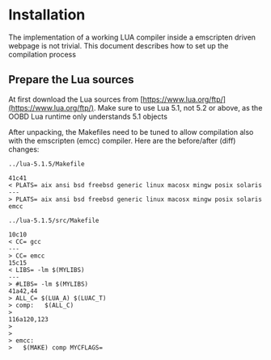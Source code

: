 # Installation

The implementation of a working LUA compiler inside a emscripten driven webpage is not trivial. This document describes how to set up the compilation process


## Prepare the Lua sources

At first download the Lua sources from [https://www.lua.org/ftp/](https://www.lua.org/ftp/). Make sure to use Lua 5.1, not 5.2 or above, as the OOBD Lua runtime only understands 5.1 objects


After unpacking, the Makefiles need to be tuned to allow compilation also with the emscripten (emcc) compiler. Here are the before/after (diff) changes:

`../lua-5.1.5/Makefile`
````
41c41
< PLATS= aix ansi bsd freebsd generic linux macosx mingw posix solaris
---
> PLATS= aix ansi bsd freebsd generic linux macosx mingw posix solaris emcc
````

`../lua-5.1.5/src/Makefile`

````
10c10
< CC= gcc
---
> CC= emcc
15c15
< LIBS= -lm $(MYLIBS)
---
> #LIBS= -lm $(MYLIBS)
41a42,44
> ALL_C= $(LUA_A) $(LUAC_T)
> comp:   $(ALL_C)
> 
116a120,123
> 
> 
> emcc:
> 	$(MAKE) comp MYCFLAGS=
````


